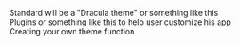 Standard will be a "Dracula theme" or something like this  
Plugins or something like this to help user customize his app  
Creating your own theme function  